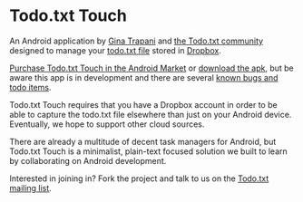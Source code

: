 # Todo.txt Touch

An Android application by [Gina Trapani](http://ginatrapani.org) and [the Todo.txt community](http://groups.yahoo.com/group/todotxt/) designed to manage your [todo.txt file](http://todotxt.com) stored in [Dropbox](http://dropbox.com).

[Purchase Todo.txt Touch in the Android Market](https://market.android.com/details?id=com.todotxt.todotxttouch) or [download the apk](https://github.com/ginatrapani/todo.txt-touch/downloads), but be aware this app is in development and there are several [known bugs and todo items](https://github.com/ginatrapani/todo.txt-touch/issues). 

Todo.txt Touch requires that you have a Dropbox account in order to be able to capture the todo.txt file elsewhere than just on your Android device.  Eventually, we hope to support other cloud sources.

There are already a multitude of decent task managers for Android, but Todo.txt Touch is a minimalist, plain-text focused solution we built to learn by collaborating on Android development. 

Interested in joining in? Fork the project and talk to us on the [Todo.txt mailing list](http://groups.yahoo.com/group/todotxt/).
